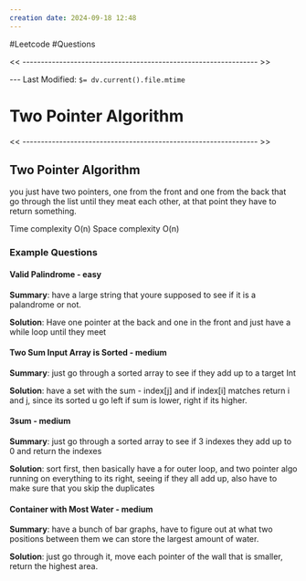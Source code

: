 ```yaml
---
creation date: 2024-09-18 12:48
---
```

#Leetcode #Questions

<< ---------------------------------------------------------------- >>

 --- Last Modified: `$= dv.current().file.mtime`

# Two Pointer Algorithm

<< ---------------------------------------------------------------- >>

## Two Pointer Algorithm
you just have two pointers, one from the front and one from the back that go through the list until they meat each other, at that point they have to return something.

Time complexity O(n)
Space complexity O(n)
### Example Questions

#### Valid Palindrome - easy
**Summary**: 
have a large string that youre supposed to see if it is a palandrome or not.

**Solution**: 
Have one pointer at the back and one in the front and just have a while loop until they meet

#### Two Sum Input Array is Sorted - medium
**Summary**: 
just go through a sorted array to see if they add up to a target Int

**Solution**: 
have a set with the sum - index[j] and if index[i] matches return i and j, since its sorted u go left if sum is lower, right if its higher.

#### 3sum - medium
**Summary**: 
just go through a sorted array to see if 3 indexes they add up to 0 and return the indexes

**Solution**: 
sort first, then basically have a for outer loop, and two pointer algo running on everything to its right, seeing if they all add up, also have to make sure that you skip the duplicates 
#### Container with Most Water - medium
**Summary**: 
have a bunch of bar graphs, have to figure out at what two positions between them we can store the largest amount of water. 

**Solution**: just go through it, move each pointer of the wall that is smaller, return the highest area.

